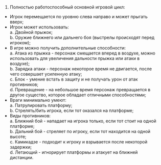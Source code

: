 1. Полностью работоспособный основной игровой цикл:											
- Игрок перемещается по уровню слева направо и может прыгать вверх;											
- Игрок может использовать:											
           a. Двойной прыжок;											
           b. Оружие ближнего или дальнего боя (выстрелы происходят перед игроком);											
- В игре можно получить дополнительные способности:											
            a. Атака из прыжка - персонаж смещается вперед в воздухе, можно использовать для увеличения дальности прыжка или атаки в воздухе);											
            b. Зарядка атаки - персонаж некоторое время не двигается, после чего совершает усиленную атаку;											
            c. Блок - умение встать в защиту и не получать урон от атак противников;											
            d. Превращение - на небольшое время персонаж превращается в другое существо, которое обладает отличными способностями;											
- Враги минимально умеют:											
           a. Патрулировать платформу;											
           b. Стрелять/бить игрока, если тот оказался на платформе;											
- Виды противников:											
           a. Ближний бой - нападает на игрока только, если тот стоит на одной платформе;											
           b. Дальний бой - стреляет по игроку, если тот находится на одной высоте;             											
           c. Камикадзе - подходит к игроку и взрывается после некоторой задержки;											
           d. Летающий - игнорирует платформы и атакует на ближней дистанции.											
